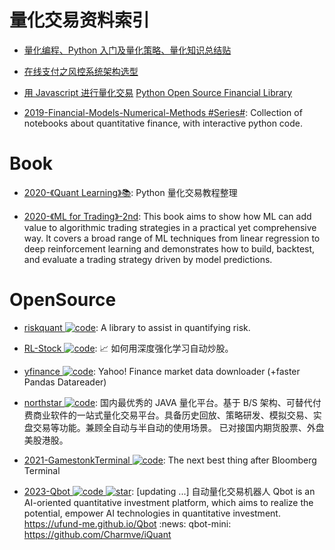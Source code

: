 # 量化交易资料索引

- [量化编程、Python 入门及量化策略、量化知识总结贴](https://xueqiu.com/7381621247/64925383)

- [在线支付之风控系统架构选型](http://www.infoq.com/cn/articles/risk-management-analysis-system)

- [用 Javascript 进行量化交易](https://github.com/zeropool/botvs) [Python Open Source Financial Library ](https://github.com/thalesians/pythalesians)

- [2019-Financial-Models-Numerical-Methods #Series#](https://github.com/cantaro86/Financial-Models-Numerical-Methods): Collection of notebooks about quantitative finance, with interactive python code.

# Book

- [2020-《Quant Learning》📚](https://github.com/apachecn/quant-learning): Python 量化交易教程整理

- [2020-《ML for Trading》-2nd](https://github.com/stefan-jansen/machine-learning-for-trading): This book aims to show how ML can add value to algorithmic trading strategies in a practical yet comprehensive way. It covers a broad range of ML techniques from linear regression to deep reinforcement learning and demonstrates how to build, backtest, and evaluate a trading strategy driven by model predictions.

# OpenSource

- [riskquant ![code](https://ng-tech.icu/assets/code.svg)](https://github.com/Netflix-Skunkworks/riskquant): A library to assist in quantifying risk.

- [RL-Stock ![code](https://ng-tech.icu/assets/code.svg)](https://github.com/wangshub/RL-Stock): 📈 如何用深度强化学习自动炒股。

- [yfinance ![code](https://ng-tech.icu/assets/code.svg)](https://github.com/ranaroussi/yfinance): Yahoo! Finance market data downloader (+faster Pandas Datareader)

- [northstar ![code](https://ng-tech.icu/assets/code.svg)](https://gitee.com/dromara/northstar): 国内最优秀的 JAVA 量化平台。基于 B/S 架构、可替代付费商业软件的一站式量化交易平台。具备历史回放、策略研发、模拟交易、实盘交易等功能。兼顾全自动与半自动的使用场景。 已对接国内期货股票、外盘美股港股。

- [2021-GamestonkTerminal ![code](https://ng-tech.icu/assets/code.svg)](https://github.com/DidierRLopes/GamestonkTerminal): The next best thing after Bloomberg Terminal

- [2023-Qbot ![code](https://ng-tech.icu/assets/code.svg) ![star](https://img.shields.io/github/stars/UFund-Me/Qbot)](https://github.com/UFund-Me/Qbot): [updating ...] 自动量化交易机器人 Qbot is an AI-oriented quantitative investment platform, which aims to realize the potential, empower AI technologies in quantitative investment. https://ufund-me.github.io/Qbot :news: qbot-mini: https://github.com/Charmve/iQuant
